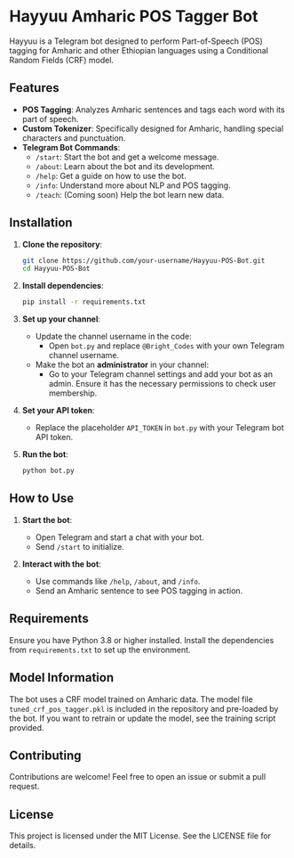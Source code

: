
# Hayyuu Amharic POS Tagger Bot

Hayyuu is a Telegram bot designed to perform Part-of-Speech (POS) tagging for Amharic and other Ethiopian languages using a Conditional Random Fields (CRF) model.


## Features

- **POS Tagging**: Analyzes Amharic sentences and tags each word with its part of speech.
- **Custom Tokenizer**: Specifically designed for Amharic, handling special characters and punctuation.
- **Telegram Bot Commands**:
  - `/start`: Start the bot and get a welcome message.
  - `/about`: Learn about the bot and its development.
  - `/help`: Get a guide on how to use the bot.
  - `/info`: Understand more about NLP and POS tagging.
  - `/teach`: (Coming soon) Help the bot learn new data.


## Installation

1. **Clone the repository**:
   ```bash
   git clone https://github.com/your-username/Hayyuu-POS-Bot.git
   cd Hayyuu-POS-Bot
   ```

2. **Install dependencies**:
   ```bash
   pip install -r requirements.txt
   ```

3. **Set up your channel**:
   - Update the channel username in the code:
     - Open `bot.py` and replace `@Bright_Codes` with your own Telegram channel username.
   - Make the bot an **administrator** in your channel:
     - Go to your Telegram channel settings and add your bot as an admin. Ensure it has the necessary permissions to check user membership.

4. **Set your API token**:
   - Replace the placeholder `API_TOKEN` in `bot.py` with your Telegram bot API token.

5. **Run the bot**:
   ```bash
   python bot.py
   ```


## How to Use

1. **Start the bot**:
   - Open Telegram and start a chat with your bot.
   - Send `/start` to initialize.

2. **Interact with the bot**:
   - Use commands like `/help`, `/about`, and `/info`.
   - Send an Amharic sentence to see POS tagging in action.


## Requirements

Ensure you have Python 3.8 or higher installed. Install the dependencies from `requirements.txt` to set up the environment.


## Model Information

The bot uses a CRF model trained on Amharic data. The model file `tuned_crf_pos_tagger.pkl` is included in the repository and pre-loaded by the bot. If you want to retrain or update the model, see the training script provided.


## Contributing

Contributions are welcome! Feel free to open an issue or submit a pull request.


## License

This project is licensed under the MIT License. See the LICENSE file for details.
